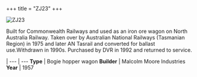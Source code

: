 +++
title = "ZJ23"
+++

![ZJ23](https://res.cloudinary.com/dvrailway/image/upload/v1559219404/www/image033_tmeuna.jpg)

Built for Commonwealth Railways and used as an iron ore wagon on North Australia Railway. Taken over by Australian National Railways (Tasmanian Region) in 1975 and later AN Tasrail and converted for ballast use.Withdrawn in 1990s. Purchased by DVR in 1992 and returned to service.

 |
--- | ---
**Type** | Bogie hopper wagon
**Builder** | Malcolm Moore Industries
**Year** | 1957